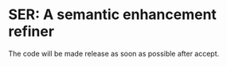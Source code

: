 # SER: A semantic enhancement refiner 

The code will be made release as soon as possible after accept.
